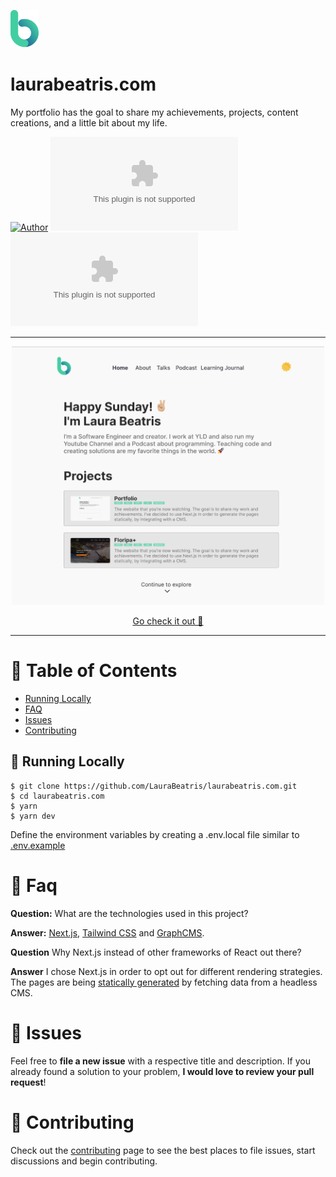 <p align="left">
   <img src="./.github/docs/images/logo.png" />
</p>

# laurabeatris.com

My portfolio has the goal to share my achievements, projects, content creations, and a little bit about my life.

[![Author](https://img.shields.io/badge/author-LauraBeatris-43CEA2?style=flat-square)](https://github.com/LauraBeatris)
[![Languages](https://img.shields.io/github/languages/count/LauraBeatris/laurabeatris.com?color=%2343CEA2&style=flat-square)](#)
[![Stars](https://img.shields.io/github/stars/LauraBeatris/laurabeatris.com?color=43CEA2&style=flat-square)](https://github.com/LauraBeatris/laurabeatris.com/stargazers)

---
<p align="center">
   <img src="./.github/docs/images/homepage.png" width="500"/>
</p>

<p align="center">
   <a href="https://use-selected-items-hook-6vsdik4n4.vercel.app/">Go check it out 🎉</a>
</p>

---

# :pushpin: Table of Contents

* [Running Locally](#construction_worker-running-locally)
* [FAQ](#postbox-faq)
* [Issues](#bug-issues)
* [Contributing](#tada-contributing)

## :construction_worker: Running Locally

```
$ git clone https://github.com/LauraBeatris/laurabeatris.com.git
$ cd laurabeatris.com
$ yarn
$ yarn dev
```

Define the environment variables by creating a .env.local file similar to [.env.example](https://github.com/LauraBeatris/laurabeatris.com/blob/main/.env.example)

# :postbox: Faq

**Question:** What are the technologies used in this project?

**Answer:** [Next.js](https://nextjs.org/), [Tailwind CSS](https://tailwindcss.com/) and [GraphCMS](https://graphcms.com/).

**Question** Why Next.js instead of other frameworks of React out there?

**Answer** I chose Next.js in order to opt out for different rendering strategies. The pages are being [statically generated](https://nextjs.org/docs/basic-features/data-fetching#getstaticprops-static-generation) by fetching data from a headless CMS.

# :bug: Issues

Feel free to **file a new issue** with a respective title and description. If you already found a solution to your problem, **I would love to review your pull request**! 

# :tada: Contributing

Check out the [contributing](https://github.com/LauraBeatris/laurabeatris.com/blob/master/CONTRIBUTING.md) page to see the best places to file issues, start discussions and begin contributing.